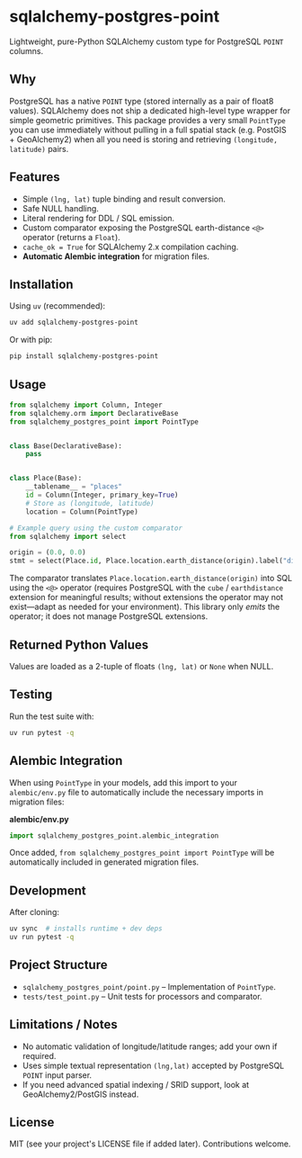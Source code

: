 sqlalchemy-postgres-point
=========================

Lightweight, pure-Python SQLAlchemy custom type for PostgreSQL `POINT` columns.

Why
----

PostgreSQL has a native `POINT` type (stored internally as a pair of float8 values). SQLAlchemy does not ship a dedicated high-level type wrapper for simple geometric primitives. This package provides a very small `PointType` you can use immediately without pulling in a full spatial stack (e.g. PostGIS + GeoAlchemy2) when all you need is storing and retrieving `(longitude, latitude)` pairs.

Features
--------

* Simple `(lng, lat)` tuple binding and result conversion.
* Safe NULL handling.
* Literal rendering for DDL / SQL emission.
* Custom comparator exposing the PostgreSQL earth-distance `<@>` operator (returns a `Float`).
* `cache_ok = True` for SQLAlchemy 2.x compilation caching.
* **Automatic Alembic integration** for migration files.

Installation
------------

Using `uv` (recommended):

```bash
uv add sqlalchemy-postgres-point
```

Or with pip:

```bash
pip install sqlalchemy-postgres-point
```

Usage
-----

```python
from sqlalchemy import Column, Integer
from sqlalchemy.orm import DeclarativeBase
from sqlalchemy_postgres_point import PointType


class Base(DeclarativeBase):
	pass


class Place(Base):
    __tablename__ = "places"
    id = Column(Integer, primary_key=True)
    # Store as (longitude, latitude)
    location = Column(PointType)

# Example query using the custom comparator
from sqlalchemy import select

origin = (0.0, 0.0)
stmt = select(Place.id, Place.location.earth_distance(origin).label("dist"))
```

The comparator translates `Place.location.earth_distance(origin)` into SQL using the `<@>` operator (requires PostgreSQL with the `cube` / `earthdistance` extension for meaningful results; without extensions the operator may not exist—adapt as needed for your environment). This library only *emits* the operator; it does not manage PostgreSQL extensions.

Returned Python Values
----------------------

Values are loaded as a 2-tuple of floats `(lng, lat)` or `None` when NULL.

Testing
-------

Run the test suite with:

```bash
uv run pytest -q
```

## Alembic Integration

When using `PointType` in your models, add this import to your `alembic/env.py` file to automatically include the necessary imports in migration files:

**alembic/env.py**
```python
import sqlalchemy_postgres_point.alembic_integration
```

Once added, `from sqlalchemy_postgres_point import PointType` will be automatically included in generated migration files.

Development
-----------

After cloning:

```bash
uv sync  # installs runtime + dev deps
uv run pytest -q
```

Project Structure
-----------------

* `sqlalchemy_postgres_point/point.py` – Implementation of `PointType`.
* `tests/test_point.py` – Unit tests for processors and comparator.

Limitations / Notes
-------------------

* No automatic validation of longitude/latitude ranges; add your own if required.
* Uses simple textual representation `(lng,lat)` accepted by PostgreSQL `POINT` input parser.
* If you need advanced spatial indexing / SRID support, look at GeoAlchemy2/PostGIS instead.

License
-------

MIT (see your project's LICENSE file if added later). Contributions welcome.

